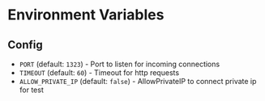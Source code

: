 # Environment Variables

## Config

 - `PORT` (default: `1323`) - Port to listen for incoming connections
 - `TIMEOUT` (default: `60`) - Timeout for http requests
 - `ALLOW_PRIVATE_IP` (default: `false`) - AllowPrivateIP to connect private ip for test

